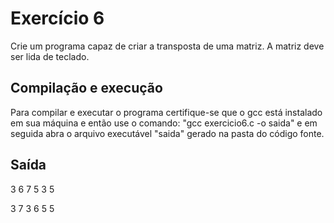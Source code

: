 # Exercício 6

Crie um programa capaz de criar a transposta de uma matriz. A matriz deve ser lida de teclado.

## Compilação e execução
 
Para compilar e executar o programa certifique-se que o gcc está instalado em sua máquina e então use o comando: "gcc exercicio6.c -o saida"
e em seguida abra o arquivo executável "saida" gerado na pasta do código fonte.

## Saída

 3 6
 7 5
 3 5

 3 7 3
 6 5 5
